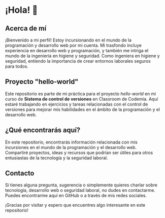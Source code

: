 # ¡Hola! 👋

## Acerca de mí

¡Bienvenido a mi perfil! Estoy incursionando en el mundo de la programación y desarrollo web por mi cuenta. Mi trasfondo incluye experiencia en desarrollo web y programación, y también me intriga el mundo de la ingeniería en higiene y seguridad. Como ingeniera en higiene y seguridad, entiendo la importancia de crear entornos laborales seguros para todos.

## Proyecto "hello-world"

Este repositorio es parte de mi práctica para el proyecto *hello-world* en mi curso de **Sistema de control de versiones** en Classroom de Codemia. Aquí estaré trabajando en ejercicios y tareas relacionadas con el control de versiones para mejorar mis habilidades en el ámbito de la programación y el desarrollo web.

## ¿Qué encontrarás aquí?

En este repositorio, encontrarás información relacionada con mis incursiones en el mundo de la programación y el desarrollo web. Compartiré proyectos, ideas y recursos que podrían ser útiles para otros entusiastas de la tecnología y la seguridad laboral.

## Contacto

Si tienes alguna pregunta, sugerencia o simplemente quieres charlar sobre tecnología, desarrollo web o seguridad laboral, no dudes en contactarme. Puedes encontrarme aquí en GitHub o a través de mis redes sociales.

¡Gracias por visitar y espero que encuentres algo interesante en este repositorio!

